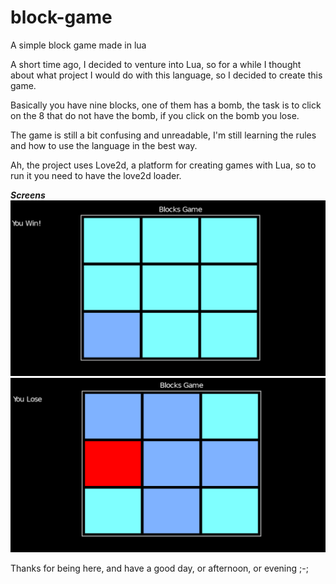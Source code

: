 # block-game
A simple block game made in lua

A short time ago, I decided to venture into Lua, so for a while I thought about what project I would do with this language, so I decided to create this game.

Basically you have nine blocks, one of them has a bomb, the task is to click on the 8 that do not have the bomb, if you click on the bomb you lose.

The game is still a bit confusing and unreadable, I'm still learning the rules and how to use the language in the best way.

Ah, the project uses Love2d, a platform for creating games with Lua, so to run it you need to have the love2d loader.

***Screens***
![You Win](screenshots/youwin.png)
![You Lose](screenshots/youlose.png)

Thanks for being here, and have a good day, or afternoon, or evening ;-;
